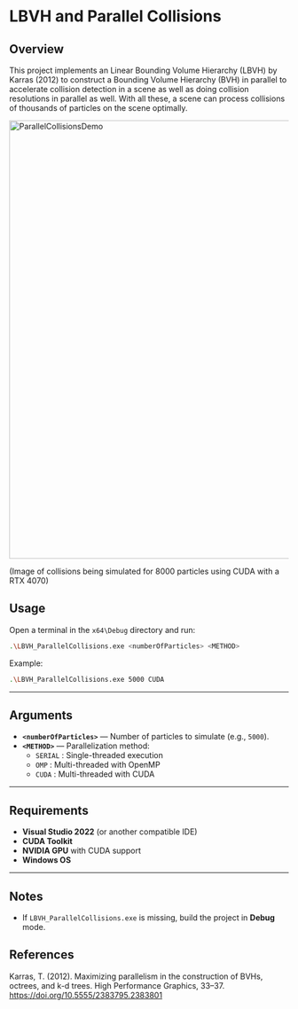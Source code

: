 # LBVH and Parallel Collisions

## Overview

This project implements an Linear Bounding Volume Hierarchy (LBVH) by Karras (2012) to construct a Bounding Volume Hierarchy (BVH) in parallel to accelerate collision detection in a scene as well as doing collision resolutions in parallel as well. With all these, a scene can process collisions of thousands of particles on the scene optimally.

<img width="784" height="791" alt="ParallelCollisionsDemo" src="https://github.com/user-attachments/assets/b0b117d8-e2df-48bd-98e4-15fd56cc70b8" />

(Image of collisions being simulated for 8000 particles using CUDA with a RTX 4070)


## Usage

Open a terminal in the `x64\Debug` directory and run:

```bash
.\LBVH_ParallelCollisions.exe <numberOfParticles> <METHOD>
```

Example:

```bash
.\LBVH_ParallelCollisions.exe 5000 CUDA
```

---

## Arguments

- **`<numberOfParticles>`** — Number of particles to simulate (e.g., `5000`).  
- **`<METHOD>`** — Parallelization method:  
  - `SERIAL` : Single-threaded execution  
  - `OMP` : Multi-threaded with OpenMP  
  - `CUDA` : Multi-threaded with CUDA  

---

## Requirements

- **Visual Studio 2022** (or another compatible IDE)  
- **CUDA Toolkit**  
- **NVIDIA GPU** with CUDA support
- **Windows OS**

---

## Notes

- If `LBVH_ParallelCollisions.exe` is missing, build the project in **Debug** mode.

## References
Karras, T. (2012). Maximizing parallelism in the construction of BVHs, octrees, and k-d trees. High Performance Graphics, 33–37. https://doi.org/10.5555/2383795.2383801

